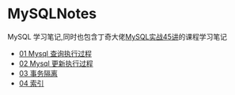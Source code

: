 # MySQLNotes
MySQL 学习笔记,同时也包含丁奇大佬[MySQL实战45讲](https://time.geekbang.org/column/intro/139)的课程学习笔记
- [01 Mysql 查询执行过程](./notes/01-Mysql-select-execute-process.md)
- [02 Mysql 更新执行过程](./notes/02-Mysql-update-execute-process.md)
- [03 事务隔离](./notes/03-Transaction.md)
- [04 索引](../notes/04-Index.md)

